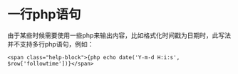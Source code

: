 # 一行php语句
由于某些时候需要使用一些php来输出内容，比如格式化时间戳为日期时，此写法并不支持多行php语句，例如：

```
<span class="help-block">{php echo date('Y-m-d H:i:s', $row['followtime'])}</span>


```

